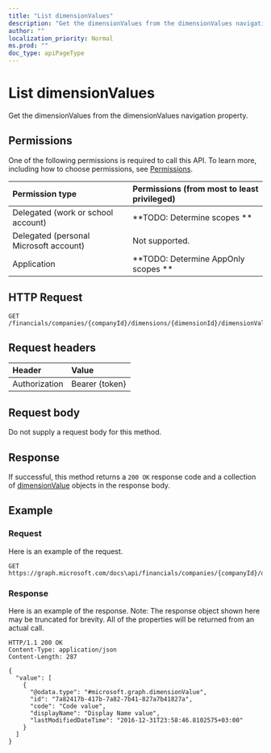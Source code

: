 ```yaml
---
title: "List dimensionValues"
description: "Get the dimensionValues from the dimensionValues navigation property."
author: ""
localization_priority: Normal
ms.prod: ""
doc_type: apiPageType
---
```


# List dimensionValues

Get the dimensionValues from the dimensionValues navigation property.

## Permissions
One of the following permissions is required to call this API. To learn more, including how to choose permissions, see [Permissions](/concepts/permissions-reference.md).

|Permission type|Permissions (from most to least privileged)|
|:---|:---|
|Delegated (work or school account)|**TODO: Determine scopes **|
|Delegated (personal Microsoft account)|Not supported.|
|Application|**TODO: Determine AppOnly scopes **|

## HTTP Request
<!-- {
  "blockType": "ignored"
}
-->
``` http
GET /financials/companies/{companyId}/dimensions/{dimensionId}/dimensionValues
```

## Request headers
|Header|Value|
|:---|:---|
|Authorization|Bearer {token}|

## Request body
Do not supply a request body for this method.

## Response
If successful, this method returns a `200 OK` response code and a collection of [dimensionValue](../resources/dimensionvalue.md) objects in the response body.

## Example

### Request
Here is an example of the request.
<!-- {
  "blockType": "request",
  "name": "get_dimensionvalue"
}
-->
``` http
GET https://graph.microsoft.com/docs\api/financials/companies/{companyId}/dimensions/{dimensionId}/dimensionValues
```

### Response
Here is an example of the response. Note: The response object shown here may be truncated for brevity. All of the properties will be returned from an actual call.
<!-- {
  "blockType": "response",
  "truncated": true,
  "@odata.type": "collection(microsoft.graph.dimensionvalue)"
}
-->
``` http
HTTP/1.1 200 OK
Content-Type: application/json
Content-Length: 287

{
  "value": [
    {
      "@odata.type": "#microsoft.graph.dimensionValue",
      "id": "7a82417b-417b-7a82-7b41-827a7b41827a",
      "code": "Code value",
      "displayName": "Display Name value",
      "lastModifiedDateTime": "2016-12-31T23:58:46.8102575+03:00"
    }
  ]
}
```

